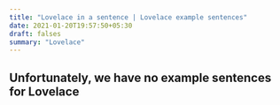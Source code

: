 ```yaml
---
title: "Lovelace in a sentence | Lovelace example sentences"
date: 2021-01-20T19:57:50+05:30
draft: falses
summary: "Lovelace"
---
```

## Unfortunately, we have no example sentences for Lovelace                 
